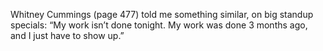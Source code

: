 Whitney Cummings (page 477) told me something similar, on big standup specials: “My work isn’t done tonight. My work was done 3 months ago, and I just have to show up.” 
